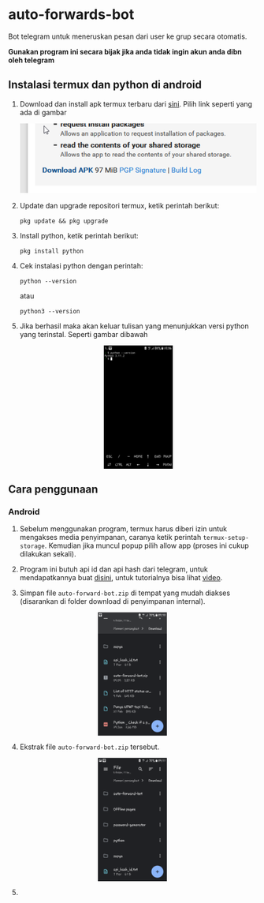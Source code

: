 # auto-forwards-bot
Bot telegram untuk meneruskan pesan dari user ke grup secara otomatis.

**Gunakan program ini secara bijak jika anda tidak ingin akun anda dibn oleh telegram**

## Instalasi termux dan python di android
1. Download dan install apk termux terbaru dari [sini](https://f-droid.org/en/packages/com.termux/). Pilih link seperti yang ada di gambar


    ![image1](images/img1.png)


2. Update dan upgrade repositori termux, ketik perintah berikut:

    ```
    pkg update && pkg upgrade
    ```
3. Install python, ketik perintah berikut:
    ```
    pkg install python
    ```
4. Cek instalasi python dengan perintah:
    ```
    python --version
    ```
    atau
    ```
    python3 --version
    ```
5. Jika berhasil maka akan keluar tulisan yang menunjukkan versi python yang terinstal. Seperti gambar dibawah

    <img src="images/img2.png" style="display: block; margin: auto auto; max-height:250px; max-width: 200px;"/>

## Cara penggunaan
### Android

1. Sebelum menggunakan program, termux harus diberi izin untuk mengakses media penyimpanan, caranya ketik perintah `termux-setup-storage`. Kemudian jika muncul popup pilih allow app (proses ini cukup dilakukan sekali).

2. Program ini butuh api id dan api hash dari telegram, untuk mendapatkannya buat [disini](https://my.telegram.org/auth), untuk tutorialnya bisa lihat [video](https://youtu.be/8naENmP3rg4).

3. Simpan file `auto-forward-bot.zip` di tempat yang mudah diakses (disarankan di folder download di penyimpanan internal).

<img src="images/img3.png" style="display: block; margin: auto auto; max-height: 250px; max-width: 200px"/>

4. Ekstrak file `auto-forward-bot.zip` tersebut.

<img src="images/img4.png" style="display: block; margin: auto auto; max-height: 250px; max-width: 200px"/>

5. 